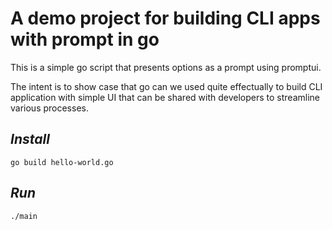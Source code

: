 
# A demo project for building CLI apps with prompt in go

This is a simple go script that presents options as a prompt using promptui. 

The intent is to show case that go can we used quite effectually to build CLI application with simple UI that can be shared with developers to streamline various processes.

## *Install*
```
go build hello-world.go
```

## *Run*
`./main`
